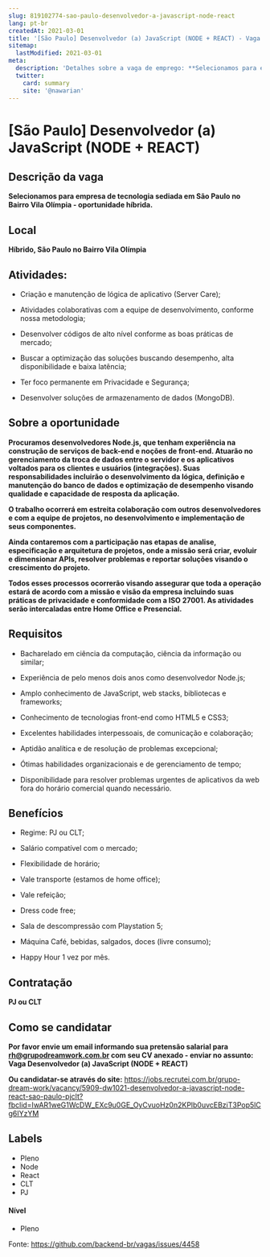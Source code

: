 ```yaml
---
slug: 819102774-sao-paulo-desenvolvedor-a-javascript-node-react
lang: pt-br
createdAt: 2021-03-01
title: '[São Paulo] Desenvolvedor (a) JavaScript (NODE + REACT) - Vaga de Emprego'
sitemap:
  lastModified: 2021-03-01
meta:
  description: 'Detalhes sobre a vaga de emprego: **Selecionamos para empresa de tecnologia sediada em São Paulo no Bairro Vila Olímpia - oportunidade híbrida.**'
  twitter:
    card: summary
    site: '@nawarian'
---
```


# [São Paulo] Desenvolvedor (a) JavaScript (NODE + REACT)

## Descrição da vaga

**Selecionamos para empresa de tecnologia sediada em São Paulo no Bairro Vila Olímpia - oportunidade híbrida.**

## Local

**Híbrido, São Paulo no Bairro Vila Olímpia**

## Atividades: 
- Criação e manutenção de lógica de aplicativo (Server Care);  

- Atividades colaborativas com a equipe de desenvolvimento, conforme nossa metodologia; 

- Desenvolver códigos de alto nível conforme as boas práticas de mercado; 

- Buscar a optimização das soluções buscando desempenho, alta disponibilidade e baixa latência; 

- Ter foco permanente em Privacidade e Segurança;

- Desenvolver soluções de armazenamento de dados (MongoDB). 

## Sobre a oportunidade

**Procuramos desenvolvedores Node.js, que tenham experiência na construção de serviços de back-end e noções de front-end. Atuarão no gerenciamento da troca de dados entre o servidor e os aplicativos voltados para os clientes e usuários (integrações). Suas responsabilidades incluirão o desenvolvimento da lógica, definição e manutenção do banco de dados e optimização de desempenho visando qualidade e capacidade de resposta da aplicação.**  

**O trabalho ocorrerá em estreita colaboração com outros desenvolvedores e com a equipe de projetos, no desenvolvimento e implementação de seus componentes.**  

**Ainda contaremos com a participação nas etapas de analise, especificação e arquitetura de projetos, onde a missão será criar, evoluir e dimensionar APIs, resolver problemas e reportar soluções visando o crescimento do projeto.**  

**Todos esses processos ocorrerão visando assegurar que toda a operação estará de acordo com a missão e visão da empresa incluindo suas práticas de privacidade e conformidade com a ISO 27001. As atividades serão intercaladas entre Home Office e Presencial.** 

## Requisitos

- Bacharelado em ciência da computação, ciência da informação ou similar;  

- Experiência de pelo menos dois anos como desenvolvedor Node.js;  

- Amplo conhecimento de JavaScript, web stacks, bibliotecas e frameworks;  

- Conhecimento de tecnologias front-end como HTML5 e CSS3;  

- Excelentes habilidades interpessoais, de comunicação e colaboração;  

- Aptidão analítica e de resolução de problemas excepcional;  

- Ótimas habilidades organizacionais e de gerenciamento de tempo;

- Disponibilidade para resolver problemas urgentes de aplicativos da web fora do horário comercial quando necessário.  

## Benefícios

- Regime: PJ ou CLT;  

- Salário compatível com o mercado;  

- Flexibilidade de horário;  

- Vale transporte (estamos de home office);  

- Vale refeição;  

- Dress code free;  

- Sala de descompressão com Playstation 5;  

- Máquina Café, bebidas, salgados, doces (livre consumo);  

- Happy Hour 1 vez por mês.


## Contratação

**PJ ou CLT**

## Como se candidatar

**Por favor envie um email informando sua pretensão salarial para rh@grupodreamwork.com.br com seu CV anexado - enviar no assunto: Vaga Desenvolvedor (a) JavaScript (NODE + REACT)**

**Ou candidatar-se através do site:** https://jobs.recrutei.com.br/grupo-dream-work/vacancy/5909-dw1021-desenvolvedor-a-javascript-node-react-sao-paulo-pjclt?fbclid=IwAR1weG1WcDW_EXc9u0GE_OyCvuoHz0n2KPlb0uvcEBziT3Pop5lCg6IYzYM

## Labels
- Pleno
- Node
- React
- CLT
- PJ

#### Nível
- Pleno

Fonte: https://github.com/backend-br/vagas/issues/4458